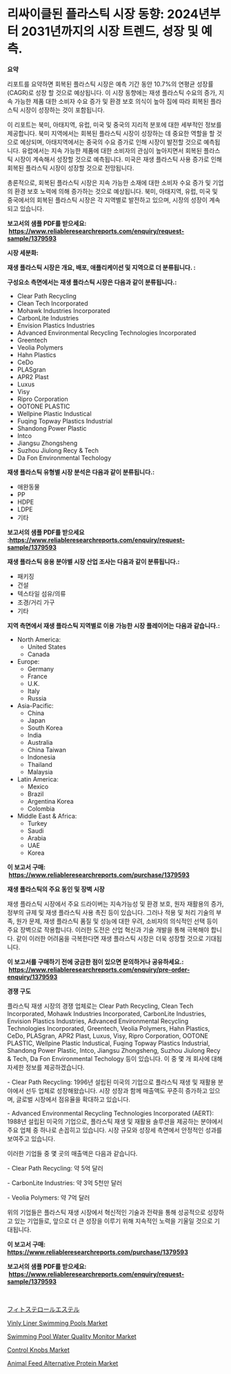 <p><h1>리싸이클된 플라스틱 시장 동향: 2024년부터 2031년까지의 시장 트렌드, 성장 및 예측.</h1></p><p><strong>요약</strong></p>
<p><p>리포트를 요약하면 회복된 플라스틱 시장은 예측 기간 동안 10.7%의 연평균 성장률(CAGR)로 성장 할 것으로 예상됩니다. 이 시장 동향에는 재생 플라스틱 수요의 증가, 지속 가능한 제품 대한 소비자 수요 증가 및 환경 보호 의식이 높아 짐에 따라 회복된 플라스틱 시장이 성장하는 것이 포함됩니다.</p><p>이 리포트는 북미, 아태지역, 유럽, 미국 및 중국의 지리적 분포에 대한 세부적인 정보를 제공합니다. 북미 지역에서는 회복된 플라스틱 시장이 성장하는 데 중요한 역할을 할 것으로 예상되며, 아태지역에서는 중국의 수요 증가로 인해 시장이 발전할 것으로 예측됩니다. 유럽에서는 지속 가능한 제품에 대한 소비자의 관심이 높아지면서 회복된 플라스틱 시장이 계속해서 성장할 것으로 예측됩니다. 미국은 재생 플라스틱 사용 증가로 인해 회복된 플라스틱 시장이 성장할 것으로 전망됩니다.</p><p>총론적으로, 회복된 플라스틱 시장은 지속 가능한 소재에 대한 소비자 수요 증가 및 기업의 환경 보호 노력에 의해 증가하는 것으로 예상됩니다. 북미, 아태지역, 유럽, 미국 및 중국에서의 회복된 플라스틱 시장은 각 지역별로 발전하고 있으며, 시장의 성장이 계속되고 있습니다.</p></p>
<p><strong>보고서의 샘플 PDF를 받으세요: &nbsp;<a href="https://www.reliableresearchreports.com/enquiry/request-sample/1379593">https://www.reliableresearchreports.com/enquiry/request-sample/1379593</a></strong></p>
<p><strong>시장 세분화:</strong></p>
<p><strong> 재생 플라스틱 시장은 개요, 배포, 애플리케이션 및 지역으로 더 분류됩니다. :</strong></p>
<p><strong>구성요소 측면에서는 재생 플라스틱 시장은 다음과 같이 분류됩니다.:</strong></p>
<p><ul><li>Clear Path Recycling</li><li>Clean Tech Incorporated</li><li>Mohawk Industries Incorporated</li><li>CarbonLite Industries</li><li>Envision Plastics Industries</li><li>Advanced Environmental Recycling Technologies Incorporated</li><li>Greentech</li><li>Veolia Polymers</li><li>Hahn Plastics</li><li>CeDo</li><li>PLASgran</li><li>APR2 Plast</li><li>Luxus</li><li>Visy</li><li>Ripro Corporation</li><li>OOTONE PLASTIC</li><li>Wellpine Plastic Industical</li><li>Fuqing Topway Plastics Industrial</li><li>Shandong Power Plastic</li><li>Intco</li><li>Jiangsu Zhongsheng</li><li>Suzhou Jiulong Recy & Tech</li><li>Da Fon Environmental Techology</li></ul></p>
<p><strong> 재생 플라스틱 유형별 시장 분석은 다음과 같이 분류됩니다.:</strong></p>
<p><ul><li>애완동물</li><li>PP</li><li>HDPE</li><li>LDPE</li><li>기타</li></ul></p>
<p><strong>보고서의 샘플 PDF를 받으세요 :<a href="https://www.reliableresearchreports.com/enquiry/request-sample/1379593">https://www.reliableresearchreports.com/enquiry/request-sample/1379593</a></strong></p>
<p><strong> 재생 플라스틱 응용 분야별 시장 산업 조사는 다음과 같이 분류됩니다.:</strong></p>
<p><ul><li>패키징</li><li>건설</li><li>텍스타일 섬유/의류</li><li>조경/거리 가구</li><li>기타</li></ul></p>
<p><strong>지역 측면에서 재생 플라스틱 지역별로 이용 가능한 시장 플레이어는 다음과 같습니다.:</strong></p>
<p><ul>
    <li>
        North America:
        <ul>
            <li>United States</li>
            <li>Canada</li>
        </ul>
    </li>
    <li>
        Europe:
        <ul>
            <li>Germany</li>
            <li>France</li>
            <li>U.K.</li>
            <li>Italy</li>
            <li>Russia</li>
        </ul>
    </li>
    <li>
        Asia-Pacific:
        <ul>
            <li>China</li>
            <li>Japan</li>
            <li>South Korea</li>
            <li>India</li>
            <li>Australia</li>
            <li>China Taiwan</li>
            <li>Indonesia</li>
            <li>Thailand</li>
            <li>Malaysia</li>
        </ul>
    </li>
    <li>
        Latin America:
        <ul>
            <li>Mexico</li>
            <li>Brazil</li>
            <li>Argentina Korea</li>
            <li>Colombia</li>
        </ul>
    </li>
    <li>
        Middle East & Africa:
        <ul>
            <li>Turkey</li>
            <li>Saudi</li>
            <li>Arabia</li>
            <li>UAE</li>
            <li>Korea</li>
        </ul>
    </li>
    </ul></p>
<p><strong>이 보고서 구매: &nbsp;<a href="https://www.reliableresearchreports.com/purchase/1379593">https://www.reliableresearchreports.com/purchase/1379593</a></strong></p>
<p><strong>재생 플라스틱의 주요 동인 및 장벽 시장</strong></p>
<p><p>재생 플라스틱 시장에서 주요 드라이버는 지속가능성 및 환경 보호, 원자 재활용의 증가, 정부의 규제 및 재생 플라스틱 사용 촉진 등이 있습니다. 그러나 적용 및 처리 기술의 부족, 원가 문제, 재생 플라스틱 품질 및 성능에 대한 우려, 소비자의 의식적인 선택 등이 주요 장벽으로 작용합니다. 이러한 도전은 산업 혁신과 기술 개발을 통해 극복해야 합니다. 같이 이러한 어려움을 극복한다면 재생 플라스틱 시장은 더욱 성장할 것으로 기대됩니다.</p></p>
<p><strong>이 보고서를 구매하기 전에 궁금한 점이 있으면 문의하거나 공유하세요.: &nbsp;<a href="https://www.reliableresearchreports.com/enquiry/pre-order-enquiry/1379593">https://www.reliableresearchreports.com/enquiry/pre-order-enquiry/1379593</a></strong></p>
<p><strong>경쟁 구도</strong></p>
<p><p>플라스틱 재생 시장의 경쟁 업체로는 Clear Path Recycling, Clean Tech Incorporated, Mohawk Industries Incorporated, CarbonLite Industries, Envision Plastics Industries, Advanced Environmental Recycling Technologies Incorporated, Greentech, Veolia Polymers, Hahn Plastics, CeDo, PLASgran, APR2 Plast, Luxus, Visy, Ripro Corporation, OOTONE PLASTIC, Wellpine Plastic Industical, Fuqing Topway Plastics Industrial, Shandong Power Plastic, Intco, Jiangsu Zhongsheng, Suzhou Jiulong Recy & Tech, Da Fon Environmental Techology 등이 있습니다. 이 중 몇 개 회사에 대해 자세한 정보를 제공하겠습니다.</p><p>- Clear Path Recycling: 1996년 설립된 미국의 기업으로 플라스틱 재생 및 재활용 분야에서 선두 업체로 성장해왔습니다. 시장 성장과 함께 매출액도 꾸준히 증가하고 있으며, 글로벌 시장에서 점유율을 확대하고 있습니다.</p><p>- Advanced Environmental Recycling Technologies Incorporated (AERT): 1988년 설립된 미국의 기업으로, 플라스틱 재생 및 재활용 솔루션을 제공하는 분야에서 주요 업체 중 하나로 손꼽히고 있습니다. 시장 규모와 성장세 측면에서 안정적인 성과를 보여주고 있습니다.</p><p>이러한 기업들 중 몇 곳의 매출액은 다음과 같습니다.</p><p>- Clear Path Recycling: 약 5억 달러</p><p>- CarbonLite Industries: 약 3억 5천만 달러</p><p>- Veolia Polymers: 약 7억 달러</p><p>위의 기업들은 플라스틱 재생 시장에서 혁신적인 기술과 전략을 통해 성공적으로 성장하고 있는 기업들로, 앞으로 더 큰 성장을 이루기 위해 지속적인 노력을 기울일 것으로 기대됩니다.</p></p>
<p><strong>이 보고서 구매: &nbsp; <a href="https://www.reliableresearchreports.com/purchase/1379593">https://www.reliableresearchreports.com/purchase/1379593</a></strong></p>
<p><strong>보고서의 샘플 PDF를 받으세요: &nbsp;<a href="https://www.reliableresearchreports.com/enquiry/request-sample/1379593">https://www.reliableresearchreports.com/enquiry/request-sample/1379593</a></strong><strong></strong></p>
<p>&nbsp;</p>
<p><p><a href="https://github.com/adcxff01450218/Market-Research-Report-List-1/blob/main/1523275186738.md">フィトステロールエステル</a></p><p><a href="https://thundering-castanet-c65.notion.site/Vinly-Liner-Swimming-Pools-Market-Research-Report-Reveals-The-Latest-Trends-And-Opportunities-of-thi-ce3561f241d54424a9754e3cf1dcad1e">Vinly Liner Swimming Pools Market</a></p><p><a href="https://bubble-tree-ea4.notion.site/Swimming-Pool-Water-Quality-Monitor-Market-Size-Reflecting-a-Forecast-Till-2031-Market-By-Type-By--4b2f55d5e75c4fd087d253b42c8b46e1">Swimming Pool Water Quality Monitor Market</a></p><p><a href="https://issuu.com/reportprime-2/docs/control-knobs-market-size-2030.pptx">Control Knobs Market</a></p><p><a href="https://view.publitas.com/reportprime-1/animal-feed-alternative-protein-market-offer-valuable-insights-into-market-size-market-share-market-trends-and-projections-spanning-from-2024-to-2031/">Animal Feed Alternative Protein Market</a></p></p>